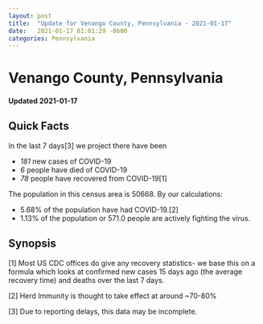```yaml
---
layout: post
title:  "Update for Venango County, Pennsylvania - 2021-01-17"
date:   2021-01-17 01:01:29 -0600
categories: Pennsylvania
---
```


# Venango County, Pennsylvania
#### Updated 2021-01-17

## Quick Facts

In the last 7 days[3] we project there have been
- *181* new cases of COVID-19
- *6* people have died of COVID-19
- *78* people have recovered from COVID-19[1]

The population in this census area is 50668. By our calculations:
- 5.68% of the population have had COVID-19.[2]
- 1.13% of the population or 571.0 people are actively fighting the virus.

## Synopsis




[1] Most US CDC offices do give any recovery statistics- we base this on a formula which looks at confirmed new cases
15 days ago (the average recovery time) and deaths over the last 7 days.

[2] Herd Immunity is thought to take effect at around ~70-80%

[3] Due to reporting delays, this data may be incomplete.
 
    